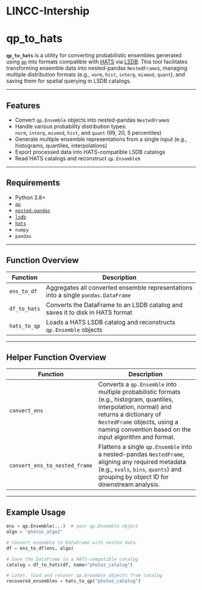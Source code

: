 # LINCC-Intership
# qp_to_hats

**`qp_to_hats`** is a utility for converting probabilistic ensembles generated using [`qp`](https://github.com/LSSTDESC/qp) into formats compatible with [HATS](https://github.com/LSSTDESC/hats) via [LSDB](https://github.com/LSSTDESC/lsdb). This tool facilitates transforming ensemble data into nested-pandas `NestedFrame`s, managing multiple distribution formats (e.g., `norm`, `hist`, `interp`, `mixmod`, `quant`), and saving them for spatial querying in LSDB catalogs.

---

## Features

- Convert `qp.Ensemble` objects into nested-pandas `NestedFrame`s
- Handle various probability distribution types:  
  `norm`, `interp`, `mixmod`, `hist`, and `quant` (99, 20, 5 percentiles)
- Generate multiple ensemble representations from a single input (e.g., histograms, quantiles, interpolations)
- Export processed data into HATS-compatible LSDB catalogs
- Read HATS catalogs and reconstruct `qp.Ensemble`s

---

## Requirements

- Python 3.8+
- [`qp`](https://github.com/LSSTDESC/qp)
- [`nested-pandas`](https://github.com/LSSTDESC/nested-pandas)
- [`lsdb`](https://github.com/LSSTDESC/lsdb)
- [`hats`](https://github.com/LSSTDESC/hats)
- `numpy`
- `pandas`

---

## Function Overview

| Function | Description |
|----------|-------------|
| `ens_to_df` | Aggregates all converted ensemble representations into a single `pandas.DataFrame` |
| `df_to_hats` | Converts the DataFrame to an LSDB catalog and saves it to disk in HATS format |
| `hats_to_qp` | Loads a HATS LSDB catalog and reconstructs `qp.Ensemble` objects |

---

## Helper Function Overview

| Function | Description |
|----------|-------------|
| `convert_ens` | Converts a `qp.Ensemble` into multiple probabilistic formats (e.g., histogram, quantiles, interpolation, normal) and returns a dictionary of `NestedFrame` objects, using a naming convention based on the input algorithm and format. |
| `convert_ens_to_nested_frame` | Flattens a single `qp.Ensemble` into a nested-pandas `NestedFrame`, aligning any required metadata (e.g., `xvals`, `bins`, `quants`) and grouping by object ID for downstream analysis. |

---

## Example Usage

```python
ens = qp.Ensemble(...)  # your qp.Ensemble object
algo = "photoz_algo1"

# Convert ensemble to DataFrame with nested data
df = ens_to_df(ens, algo)

# Save the DataFrame to a HATS-compatible catalog
catalog = df_to_hats(df, name="photoz_catalog")

# Later, load and recover qp.Ensemble objects from catalog
recovered_ensembles = hats_to_qp("photoz_catalog")
